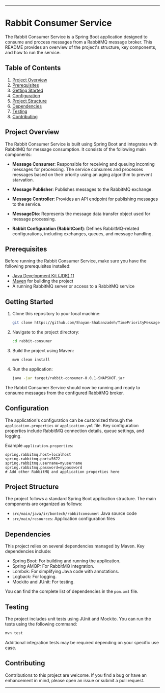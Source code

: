 ---

# Rabbit Consumer Service

The Rabbit Consumer Service is a Spring Boot application designed to consume and process messages from a RabbitMQ message broker. This README provides an overview of the project's structure, key components, and how to run the service.

## Table of Contents

1. [Project Overview](#project-overview)
2. [Prerequisites](#prerequisites)
3. [Getting Started](#getting-started)
4. [Configuration](#configuration)
5. [Project Structure](#project-structure)
6. [Dependencies](#dependencies)
7. [Testing](#testing)
8. [Contributing](#contributing)

## Project Overview

The Rabbit Consumer Service is built using Spring Boot and integrates with RabbitMQ for message consumption. It consists of the following main components:

- **Message Consumer**: Responsible for receiving and queuing incoming messages for processing. The service consumes and processes messages based on their priority using an aging algorithm to prevent starvation.

- **Message Publisher**: Publishes messages to the RabbitMQ exchange.

- **Message Controller**: Provides an API endpoint for publishing messages to the service.

- **MessageDto**: Represents the message data transfer object used for message processing.

- **Rabbit Configuration (RabbitConf)**: Defines RabbitMQ-related configurations, including exchanges, queues, and message handling.


## Prerequisites

Before running the Rabbit Consumer Service, make sure you have the following prerequisites installed:

- [Java Development Kit (JDK) 11](https://www.oracle.com/java/technologies/javase-jdk11-downloads.html)
- [Maven](https://maven.apache.org/download.cgi) for building the project
- A running RabbitMQ server or access to a RabbitMQ service

## Getting Started

1. Clone this repository to your local machine:

   ```bash
   git clone https://github.com/Shayan-Shabanzadeh/TimePriorityMessageQueue.git
   ```

2. Navigate to the project directory:

   ```bash
   cd rabbit-consumer
   ```

3. Build the project using Maven:

   ```bash
   mvn clean install
   ```

4. Run the application:

   ```bash
   java -jar target/rabbit-consumer-0.0.1-SNAPSHOT.jar
   ```

The Rabbit Consumer Service should now be running and ready to consume messages from the configured RabbitMQ broker.

## Configuration

The application's configuration can be customized through the `application.properties` or `application.yml` file. Key configuration properties include RabbitMQ connection details, queue settings, and logging.

Example `application.properties`:

```properties
spring.rabbitmq.host=localhost
spring.rabbitmq.port=5672
spring.rabbitmq.username=myusername
spring.rabbitmq.password=mypassword
# Add other RabbitMQ and application properties here
```

## Project Structure

The project follows a standard Spring Boot application structure. The main components are organized as follows:

- `src/main/java/ir/bontech/rabbitconsumer`: Java source code
- `src/main/resources`: Application configuration files

## Dependencies

This project relies on several dependencies managed by Maven. Key dependencies include:

- Spring Boot: For building and running the application.
- Spring AMQP: For RabbitMQ integration.
- Lombok: For simplifying Java code with annotations.
- Logback: For logging.
- Mockito and JUnit: For testing.

You can find the complete list of dependencies in the `pom.xml` file.

## Testing

The project includes unit tests using JUnit and Mockito. You can run the tests using the following command:

```bash
mvn test
```

Additional integration tests may be required depending on your specific use case.

## Contributing

Contributions to this project are welcome. If you find a bug or have an enhancement in mind, please open an issue or submit a pull request.

---